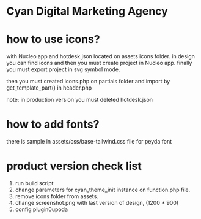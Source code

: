 # Cyan Digital Marketing Agency

# how to use icons?

with Nucleo app and hotdesk.json located on assets icons folder.
in design you can find icons and then you must create project in Nucleo app.
finally you must export project in svg symbol mode.

then you must created icons.php on partials folder and import by get_template_part() in header.php

note: in production version you must deleted hotdesk.json

# how to add fonts?

there is sample in assets/css/base-tailwind.css file for peyda font

# product version check list

1. run build script
2. change parameters for cyan_theme_init instance on function.php file.
3. remove icons folder from assets.
4. change screenshot.png with last version of design, (1200 \* 900)
5. config plugin0upoda

